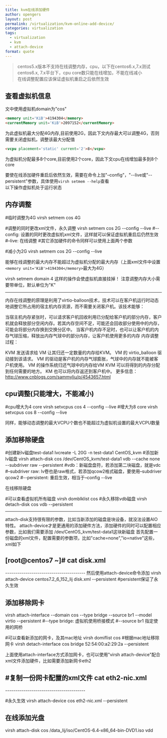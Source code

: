 ```yaml
---
title: kvm在线添加硬件
author: opengers
layout: post
permalink: /virtualization/kvm-online-add-device/
categories: virtualization
tags:
  - virtualization
  - kvm
  - attach-device
format: quote
---
```


> centos5.x版本不支持在线调整内存，cpu，以下在centos6.x,7.x测试  
centos6.x, 7.x平台下，cpu core数只能在线增加，不能在线减小  
在线调整配置应该保证虚拟机重启之后依然生效  

## 查看虚拟机信息  
文中使用虚拟机domain为"cos"

``` html
<memory unit='KiB'>4194304</memory>
<currentMemory unit='KiB'>2097152</currentMemory>
```
为此虚拟机最大分配4G内存,目前使用2G，因此下文内存最大可以调整4G，否则需要关闭虚拟机，调整该最大分配值

``` html
<vcpu placement='static' current='2'>8</vcpu>
```
为虚拟机分配最多8个core,目前使用2个core，因此下文cpu在线增加最多到8个core

要使在线添加硬件重启后依然生效，需要在命令上加"–config"，"--live或"--persistent"参数，具体使用`virsh setmem --help`查看  
以下操作虚拟机处于运行状态

## 内存调整
#临时调整为4G
virsh setmem cos 4G

#调整的同时更改xml文件，永久调整
virsh setmem cos 2G --config --live
#--config: 设置的同时更改虚拟机xml文件，这样就可以保证虚拟机重启后仍然生效
#–live: 在线调整
#其它添加硬件的命令同样可以使用上面两个参数

#减小为2G
virsh setmem cos 2G --config --live

能够在线调整的最大内存不能超过为虚拟机分配的最大内存（上面xml文件中设置`<memory unit='KiB'>4194304</memory>`最大为4G）

virsh setmem domain 4  这样的操作会使虚拟机直接挂掉！
注意调整内存大小需要带单位，默认单位为"K" 

-----------------------------------------------------------------------------------

内存在线调整的原理是利用了virtio-balloon技术，技术可以在客户机运行时动态地调整它所占用的宿主机内存资源，而不需要关闭客户机。该技术能够：

当宿主机内存紧张时，可以请求客户机回收利用已分配给客户机的部分内存，客户机就会释放部分空闲内存。若其内存空间不足，可能还会回收部分使用中的内存，可能会将部分内存换到交换分区中。
当客户机内存不足时，也可以让客户机的内存气球压缩，释放出内存气球中的部分内存，让客户机使用更多的内存
内存调整过程：

KVM 发送请求给 VM 让其归还一定数量的内存给KVM。
VM 的 virtio_balloon 驱动接到该请求。
VM 的驱动是客户机的内存气球膨胀，气球中的内存就不能被客户机使用。
VM 的操作系统归还气球中的内存给VM
KVM 可以将得到的内存分配到任何需要的地方。
KM 也可以将内存返还到客户机中。
更多信息：http://www.cnblogs.com/sammyliu/p/4543657.html

## cpu调整(只能增大，不能减小)
#cpu增大为4 core
virsh setvcpus cos 4 --config --live
#增大为8 core
virsh setvcpus cos 8 --config --live

同样，能够动态调整的最大VCPU个数也不能超过为虚拟机设置的最大VCPU数量

## 添加移除硬盘
#创建新lv磁盘test-data1
lvcreate -L 20G -n test-data1 CentOS_kvm
#添加新lv磁盘
virsh attach-disk cos  /dev/CentOS_kvm/test-data1 vdb --cache none --subdriver raw --persistent
#vdb：新磁盘盘符，若添加第二块磁盘，就是vdc
#–subdriver raw: lv卷也是raw格式，若添加qcow2格式磁盘，要使用–subdriver qcow2 
#--persistent: 重启生效，相当于–config --live

在线移除硬盘

#可以查看虚拟机所有磁盘
virsh domblklist cos
#永久移除vdb磁盘
virsh detach-disk cos vdb --persistent

-----------------------------------------------------------------------------------

attach-disk支持很有限的参数，比如当新添加的磁盘是块设备，就没法设置AIO特性。
attach-device才是更通用的添加硬件方法，添加硬件的同时可以配置相应参数，比如我们需要添加 /dev/CentOS_kvm/test-data1这块新磁盘
首先配置一份磁盘的xml文件，配置需要的参数项，比如"cache=none","io=native"这些，xml如下

[root@centos7 ~]# cat disk.xml
----------------------------------------
<disk type='block' device='disk'>
<driver name='qemu' type='raw' cache='none' io='native'/>
<source dev='/dev/CentOS_kvm/centos02_lij_data1'/>
<target dev='vdb' bus='virtio'/>
</disk>
----------------------------------------
然后使用attach-device命令添加
virsh attach-device centos7.2_6_152_lij disk.xml --persistent
#persistent保证了永久生效 

## 添加移除网卡
virsh attach-interface --domain cos --type bridge --source br1 --model virtio --persistent
#--type bridge: 虚拟机使用桥接模式
#--source br1 指定使用的网桥

#可以查看新添加的网卡，及其mac地址
virsh domiflist cos
#根据mac地址移除网卡
virsh detach-interface cos bridge 52:54:00:a2:29:2a --persistent 

上面使用attach-interface方式添加网卡，也可以使用"virsh attach-device"配合xml文件添加硬件，比如需要添加新网卡eth2

#复制一份网卡配置的xml文件
cat eth2-nic.xml
----------------------------------------
<interface type='bridge'>
<source bridge='br1'/>
<model type='virtio'/
</interface>
----------------------------------------

#永久生效
virsh attach-device cos eth2-nic.xml --persistent

## 在线添加光盘
virsh attach-disk cos /data_lij/iso/CentOS-6.4-x86_64-bin-DVD1.iso vdd 

